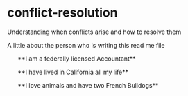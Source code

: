 # conflict-resolution
Understanding when conflicts arise and how to resolve them
<p> A little about the person who is writing this read me file </p>
<ul> **I am a federally licensed Accountant** </ul>
<ul> **I have lived in California all my life** </ul>
<ul> **I love animals and have two French Bulldogs** </ul>
